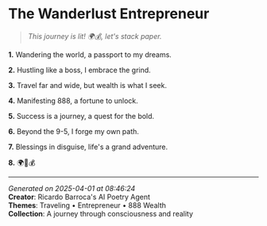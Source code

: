 # The Wanderlust Entrepreneur

> *This journey is lit! 🌍💰, let's stack paper.*

**1.** Wandering the world, a passport to my dreams.


**2.** Hustling like a boss, I embrace the grind.


**3.** Travel far and wide, but wealth is what I seek.


**4.** Manifesting 888, a fortune to unlock.


**5.** Success is a journey, a quest for the bold.


**6.** Beyond the 9-5, I forge my own path.


**7.** Blessings in disguise, life's a grand adventure.


**8.** 🌍💼💰



---

*Generated on 2025-04-01 at 08:46:24*  
**Creator**: Ricardo Barroca's AI Poetry Agent  
**Themes**: Traveling • Entrepreneur • 888 Wealth  
**Collection**: A journey through consciousness and reality